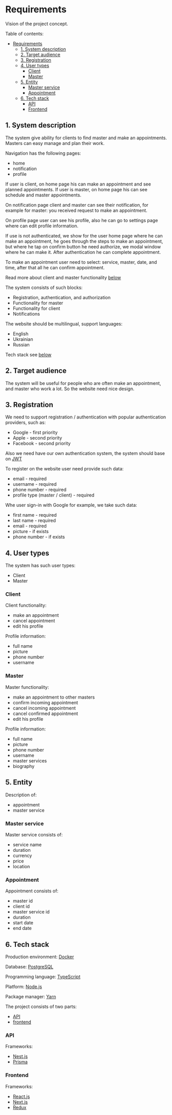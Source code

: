 # Requirements

Vision of the project concept.

Table of contents:

- [Requirements](#requirements)
  - [1. System description](#1-system-description)
  - [2. Target audience](#2-target-audience)
  - [3. Registration](#3-registration)
  - [4. User types](#4-user-types)
    - [Client](#client)
    - [Master](#master)
  - [5. Entity](#5-entity)
    - [Master service](#master-service)
    - [Appointment](#appointment)
  - [6. Tech stack](#6-tech-stack)
    - [API](#api)
    - [Frontend](#frontend)

## 1. System description

The system give ability for clients to find master and make an appointments. Masters can easy manage and plan their work.

Navigation has the following pages:

- home
- notification
- profile

If user is client, on home page his can make an appointment and see planned appointments. If user is master, on home page his can see schedule and master appointments.

On notification page client and master can see their notification, for example for master: you received request to make an appointment.

On profile page user can see his profile, also he can go to settings page where can edit profile information.

If use is not authenticated, we show for the user home page where he can make an appointment, he goes through the steps to make an appointment, but where he tap on confirm button he need authorize, we modal window where he can make it. After authentication he can complete appointment.

To make an appointment user need to select: service, master, date, and time, after that all he can confirm appointment.

Read more about client and master functionality [below](#3-user-types)

The system consists of such blocks:

- Registration, authentication, and authorization
- Functionality for master
- Functionality for client
- Notifications

The website should be multilingual, support languages:

- English
- Ukrainian
- Russian

Tech stack see [below](#4-tech-stack)

## 2. Target audience

The system will be useful for people who are often make an appointment, and master who work a lot. So the website need nice design.

## 3. Registration

We need to support registration / authentication with popular authentication providers, such as:

- Google - first priority
- Apple - second priority
- Facebook - second priority

Also we need have our own authentication system, the system should base on [JWT](https://jwt.io/ "JWT official website")

To register on the website user need provide such data:

- email - required
- username - required
- phone number - required
- profile type (master / client) - required

Whe user sign-in with Google for example, we take such data:

- first name - required
- last name - required
- email - required
- picture - if exists
- phone number - if exists

## 4. User types

The system has such user types:

- Client
- Master

### Client

Client functionality:

- make an appointment
- cancel appointment
- edit his profile

Profile information:

- full name
- picture
- phone number
- username

### Master

Master functionality:

- make an appointment to other masters
- confirm incoming appointment
- cancel incoming appointment
- cancel confirmed appointment
- edit his profile

Profile information:

- full name
- picture
- phone number
- username
- master services
- biography

## 5. Entity

Description of:

- appointment
- master service

### Master service

Master service consists of:

- service name
- duration
- currency
- price
- location

### Appointment

Appointment consists of:

- master id
- client id
- master service id
- duration
- start date
- end date

## 6. Tech stack

Production environment: [Docker](https://www.docker.com/ "Docker official website")

Database: [PostgreSQL](https://www.postgresql.org/ "PostgreSQL official website")

Programming language: [TypeScript](https://www.typescriptlang.org/ "TypeScript official website")

Platform: [Node.js](https://nodejs.org/en/ "Official website Node.js")

Package manager: [Yarn](https://yarnpkg.com/ "Yarn official website")

The project consists of two parts:

- [API](#api)
- [frontend](#frontend)

### API

Frameworks:

- [Nest.js](https://nestjs.com/ "Nest.js official website")
- [Prisma](https://www.prisma.io/ "Prisma official website")

### Frontend

Frameworks:

- [React.js](https://reactjs.org/ "React.js official website")
- [Next.js](https://nextjs.org/ "Next.js official website")
- [Redux](https://redux.js.org/ "Redux official website")
